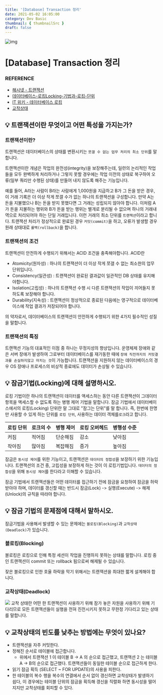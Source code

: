 ```yaml
---
title: '[Database] Transaction 정리'
date: 2021-05-02 16:05:00
category: Dev Basic
thumbnail: { thumbnailSrc }
draft: false
---
```


![img](./images/Database.png)

# [Database] Transaction 정리

### REFERENCE

- [해시넷 - 트랜잭션](http://wiki.hash.kr/index.php/%ED%8A%B8%EB%9E%9C%EC%9E%AD%EC%85%98)
- [데이터베이스-로킹Locking-기법과-로킹-단위](https://raisonde.tistory.com/entry/%EB%8D%B0%EC%9D%B4%ED%84%B0%EB%B2%A0%EC%9D%B4%EC%8A%A4-%EB%A1%9C%ED%82%B9Locking-%EA%B8%B0%EB%B2%95%EA%B3%BC-%EB%A1%9C%ED%82%B9-%EB%8B%A8%EC%9C%84)
- [IT 위키 - 데이터베이스 로킹](https://itwiki.kr/w/%EB%8D%B0%EC%9D%B4%ED%84%B0%EB%B2%A0%EC%9D%B4%EC%8A%A4_%EB%A1%9C%ED%82%B9)
- [교착상태](https://osy0907.tistory.com/93)

## 💡 트랜잭션이란 무엇이고 어떤 특성을 가지는가?

### 트랜잭션이란?

트랜잭션은 데이터베이스의 상태를 변환시키는 `쪼갤 수 없는 업무 처리의 최소 단위`를 말합니다.

트랜잭션이란 개념은 작업의 완전성(integrity)을 보장해주는데, 일련의 논리적인 작업들을 모두 완벽하게 처리하거나 그렇지 못할 경우에는 작업 이전의 상태로 복구하여 오류(일부 쿼리만 수행된 상태)를 만들어 내지 않도록 해주는 기능입니다.

예를 들어, A라는 사람이 B라는 사람에게 1,000원을 지급하고 B가 그 돈을 받은 경우, 이 거래 기록은 더 이상 작게 쪼갤 수가 없는 하나의 트랜잭션을 구성합니다. 만약 A는 돈을 지불했으나 B는 돈을 받지 못했다면 그 거래는 성립되지 않아야 합니다. 이처럼 A가 돈을 지불하는 행위와 B가 돈을 받는 행위는 별개로 분리될 수 없으며 하나의 거래내역으로 처리되어야 하는 단일 거래입니다. 이런 거래의 최소 단위를 `트랜잭션`이라고 합니다. 트랜잭션 처리가 정상적으로 완료된 경우 `커밋(commit)`을 하고, 오류가 발생할 경우 원래 상태대로 `롤백(rollback)`을 합니다.

### 트랜잭션의 조건

트랜잭션이 안전하게 수행되기 위해서는 ACID 조건을 충족해야합니다. ACID란

- Atomicity(원자성) : 하나의 트랜잭션이 더 이상 작게 쪼갤 수 없는 최소한의 업무 단위입니다.
- Consistency(일관성) : 트랜잭션이 완료된 결과값이 일관적인 DB 상태를 유지해야합니다.
- Isolation(고립성) : 하나의 트랜잭션 수행 시 다른 트랜잭션의 작업이 끼어들지 못하도록 보장해야 합니다.
- Durability(지속성) : 트랜잭션이 정상적으로 종료된 다음에는 영구적으로 데이터베이스에 작업 결과가 저장되어야 합니다.

의 약자로서, 데이터베이스의 트랜잭션이 안전하게 수행되기 위한 4가지 필수적인 성질을 말합니다.

### 트랜잭션의 특징

트랜잭션 기능의 대표적인 이점 중 하나는 무정지성의 향상입니다. 운영체제 장애와 같은 서버 장애가 발생하여 그로부터 데이터베이스를 재가동한 때에 `장애 직전까지의 커밋결과를 손실하지않고 마치는 것`이 가능합니다. 트랜잭션을 지원하지 않는 데이터베이스의 경우 OS 장애나 프로세스의 비상적 종료에도 데이터가 손상될 수 있습니다.

## 💡 잠금기법(Locking)에 대해 설명하시오.

로킹 기법이란 하나의 트랜잭션이 데이터를 액세스하는 동안 다른 트랜잭션이 그데이터 항목을 액세스할 수 없도록 하는 병행 제어 기법을 말합니다. 잠금 기법에서 데이터베이스에서의 로킹(Locking) 단위란 말 그대로 "잠그는 단위"를 말 합니다. 즉, 한번에 한명만 사용할 수 있게 하는 단위를 `로킹 단위`, 사용하는 데이터 객체를`로크`라고 합니다.

| 로킹 단위 | 로크의 수 | 병행 제어 | 로킹 오버헤드 | 병행성 수준 |
| --------- | --------- | --------- | ------------- | ----------- |
| 커짐      | 적어짐    | 단순해짐  | 감소          | 낮아짐      |
| 작아짐    | 많아짐    | 복잡해짐  | 증가          | 높아짐      |

잠금은 `동시성 제어`를 위한 기능이고, 트랜잭션은 `데이터의 정합성`을 보장하기 위한 기능입니다. 트랜잭션의 조건 중, 고립성을 보장하게 하는 것이 이 로킹기법입니다. `데이터의 정합성`을 위해 `동시성 제어`를 한다라고 이해할 수 있습니다.

잠금 기법에서 트랜잭션들은 어떤 데이터를 접근하기 전에 잠금을 요청하여 잠금을 허락받아야 하며, 데이터를 갱신할 때는 반드시 잠금(Lock) -> 실행(Execute) -> 해제(Unlock)의 규칙을 따라야 합니다.

## 💡 잠금 기법의 문제점에 대해서 말하시오.

잠금기법을 사용해서 발생할 수 있는 문제에는 `블로킹(Blocking)`과 `교착상태(Deadlock)`가 있습니다.

### 블로킹(Blocking)

블로킹은 로킹으로 인해 특정 세션이 작업을 진행하지 못하는 상태를 말합니다. 로킹 중인 트랜잭션이 commit 또는 rollback 됨으로써 해제될 수 있습니다.

잦은 블로킹으로 인한 호율 하락을 막기 위해서는 트랜잭션을 최대한 짧게 설계해야 합니다.

### 교착상태(Deadlock)

![](https://images.velog.io/images/mulgyeol/post/f02da074-5bcc-45b6-88a4-4af7229ff866/image.png)
교착 상태란 어떤 한 트랜잭션이 사용하기 위해 잠가 놓은 자원을 사용하기 위해 기다리므로 모든 트랜잭션들이 실행을 전혀 진전시키지 못하고 무한정 기다리고 있는 상태를 말합니다.

## 💡 교착상태의 빈도를 낮추는 방법에는 무엇이 있나요?

- 트랜잭션을 자주 커밋한다.
- 정해진 순서로 테이블에 접근합니다.
  - 위에서 트랜잭션 1 이 테이블 B -> A 의 순으로 접근했고, 트랜잭션 2 는 테이블 A -> B의 순으로 접근했다. 트랜잭션들이 동일한 테이블 순으로 접근하게 한다.
- 읽기 잠금 획득 (SELECT ~ FOR UPDATE)의 사용을 피한다.
- 한 테이블의 복수 행을 복수의 연결에서 순서 없이 갱신하면 교착상태가 발생하기 쉽다, 이 경우에는 테이블 단위의 잠금을 획득해 갱신을 직렬화 하면 동시성을 떨어지지만 교착상태를 회피할 수 있다.
